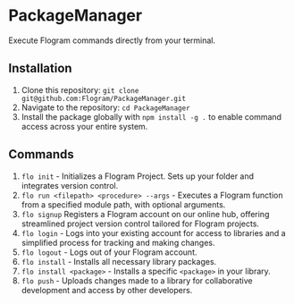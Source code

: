 # PackageManager
Execute Flogram commands directly from your terminal.

## Installation
1. Clone this repository: ``git clone git@github.com:Flogram/PackageManager.git``
2. Navigate to the repository: ``cd PackageManager``
3. Install the package globally with ``npm install -g .`` to enable command access across your entire system.

## Commands
1. ``` flo init ``` - Initializes a Flogram Project. Sets up your folder and integrates version control.
2. ``flo run <filepath> <procedure> --args`` - Executes a Flogram function from a specified module path, with optional arguments.
3. ``flo signup`` Registers a Flogram account on our online hub, offering streamlined project version control tailored for Flogram projects.
4. ``flo login`` - Logs into your existing account for access to libraries and a simplified process for tracking and making changes.
5. ``flo logout`` - Logs out of your Flogram account.
6. ``flo install`` - Installs all necessary library packages.
7. ``flo install <package>``  - Installs a specific ``<package>`` in your library.
8. ``flo push`` - Uploads changes made to a library for collaborative development and access by other developers.

